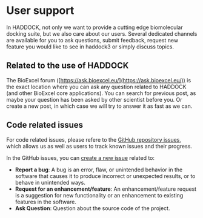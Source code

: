 # User support

In HADDOCK, not only we want to provide a cutting edge biomolecular docking suite, but we also care about our users.
Several dedicated channels are available for you to ask questions, submit feedback, request new feature you would like to see in haddock3 or simply discuss topics.

## Related to the use of HADDOCK

The BioExcel forum ([https://ask.bioexcel.eu/](https://ask.bioexcel.eu/)) is the exact location where you can ask any question related to HADDOCK (and other BioExcel core applications).
You can search for previous post, as maybe your question has been asked by other scientist before you.
Or create a new post, in which case we will try to answer it as fast as we can.


## Code related issues

For code related issues, please refere to the [GitHub repository issues](https://github.com/haddocking/haddock3/issues), which allows us as well as users to track known issues and their progress.

In the GitHub issues, you can [create a new issue](https://github.com/haddocking/haddock3/issues/new/choose) related to:

- **Report a bug**: A bug is an error, flaw, or unintended behavior in the software that causes it to produce incorrect or unexpected results, or to behave in unintended ways.
- **Request for an enhancement/feature**: An enhancement/feature request is a suggestion for new functionality or an enhancement to existing features in the software.
- **Ask Question**: Question about the source code of the project.
